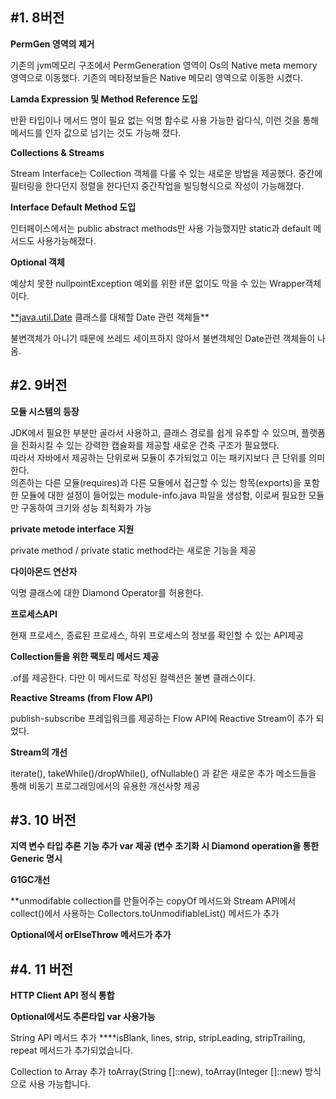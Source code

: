 ## #1. 8버전 

**PermGen 영역의 제거**

기존의 jvm메모리 구조에서 PermGeneration 영역이 Os의 Native meta memory 영역으로 이동했다. 기존의 메타정보들은 Native 메모리 영역으로 이동한 시켰다. 

**Lamda Expression 및  Method Reference 도입**

반환 타입이나 메서드 명이 필요 없는 익명 함수로 사용 가능한 람다식, 이런 것을 통해 메서드를 인자 값으로 넘기는 것도 가능해 졌다. 

**Collections & Streams** 

Stream Interface는 Collection 객체를 다룰 수 있는 새로운 방법을 제공했다. 중간에 필터링을 한다던지 정렬을 한다던지 중간작업을 빌딩형식으로 작성이 가능해졌다. 

**Interface Default Method 도입**

인터페이스에서는 public abstract methods만 사용 가능했지만 static과 default 메서드도 사용가능해졌다. 

**Optional 객체**

예상치 못한 nullpointException 예외를 위한 if문 없이도  막을 수 있는 Wrapper객체이다. 

[**java.util.Date](http://java.util.Date) 클래스를 대체할 Date 관련 객체들** 

불변객체가 아니기 때문에 쓰레드 세이프하지 않아서 불변객체인 Date관련 객체들이 나옴.



## #2. 9버전

**모듈 시스템의 등장**   
  
JDK에서 필요한 부분만 골라서 사용하고, 클래스 경로를 쉽게 유추할 수 있으며, 플랫폼을 진화시킬 수 있는 강력한 캡슐화를 제공할 새로운 건축 구조가 필요했다.  
따라서 자바에서 제공하는 단위로써 모듈이 추가되었고 이는 패키지보다 큰 단위를 의미한다.  
의존하는 다른 모듈(requires)과 다른 모듈에서 접근할 수 있는 항목(exports)을 포함한 모듈에 대한 설정이 들어있는 module-info.java 파일을 생성함, 이로써 필요한 모듈만 구동하여 크기와 성능 최적화가 가능  
  
**private metode interface 지원**  
  
private method / private static method라는 새로운 기능을 제공  
  
**다이아몬드 연산자**   
  
익명 클래스에 대한 Diamond Operator를 허용한다.  

**프로세스API**   
  
현재 프로세스, 종료된 프로세스, 하위 프로세스의 정보를 확인할 수 있는 API제공  
  
**Collection들을 위한 팩토리 메서드 제공**   
  
.of를 제공한다. 다만 이 메서드로 작성된 컬렉션은 불변 클래스이다.    
  
**Reactive Streams (from Flow API)**    
  
publish-subscribe 프레임워크를 제공하는 Flow API에 Reactive Stream이 추가 되었다.  
  
**Stream의 개선**   
  
 iterate(), takeWhile()/dropWhile(), ofNullable()  과 같은 새로운 추가 메소드들을 통해 비동기 프로그래밍에서의 유용한 개선사항 제공    
 
 
## #3. 10 버전  

**지역 변수 타입 추론 기능 추가 var 제공 (변수 초기화 시 Diamond operation을 통한 Generic 명시**    
  
**G1GC개선**    
  
**unmodifable collection를 만들어주는 copyOf 메서드와 Stream API에서 collect()에서 사용하는 Collectors.toUnmodifiableList() 메서드가 추가  
  
**Optional에서 orElseThrow 메서드가 추가**  
  
## #4. 11 버전  
**HTTP Client API 정식 통합**   
  
**Optional에서도 추론타입 var 사용가능**   
  
String API 메서드 추가 ****isBlank, lines, strip, stripLeading, stripTrailing, repeat 메서드가 추가되었습니다.    

Collection to Array 추가 toArray(String []::new), toArray(Integer []::new) 방식으로 사용 가능합니다.  

 
